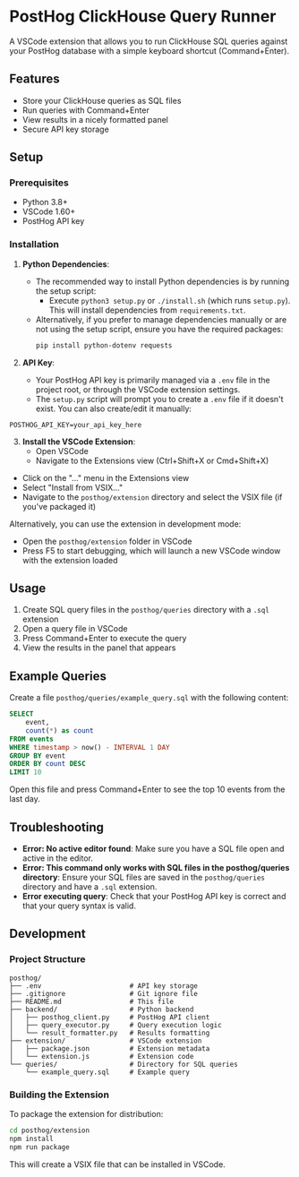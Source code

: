 # PostHog ClickHouse Query Runner

A VSCode extension that allows you to run ClickHouse SQL queries against your PostHog database with a simple keyboard shortcut (Command+Enter).

## Features

- Store your ClickHouse queries as SQL files
- Run queries with Command+Enter
- View results in a nicely formatted panel
- Secure API key storage

## Setup

### Prerequisites

- Python 3.8+
- VSCode 1.60+
- PostHog API key

### Installation

1.  **Python Dependencies**:

    - The recommended way to install Python dependencies is by running the setup script:
      - Execute `python3 setup.py` or `./install.sh` (which runs `setup.py`). This will install dependencies from `requirements.txt`.
    - Alternatively, if you prefer to manage dependencies manually or are not using the setup script, ensure you have the required packages:
      ```bash
      pip install python-dotenv requests
      ```

2.  **API Key**:
    - Your PostHog API key is primarily managed via a `.env` file in the project root, or through the VSCode extension settings.
    - The `setup.py` script will prompt you to create a `.env` file if it doesn't exist. You can also create/edit it manually:

```
POSTHOG_API_KEY=your_api_key_here
```

3.  **Install the VSCode Extension**:
    - Open VSCode
    - Navigate to the Extensions view (Ctrl+Shift+X or Cmd+Shift+X)

- Click on the "..." menu in the Extensions view
- Select "Install from VSIX..."
- Navigate to the `posthog/extension` directory and select the VSIX file (if you've packaged it)

Alternatively, you can use the extension in development mode:

- Open the `posthog/extension` folder in VSCode
- Press F5 to start debugging, which will launch a new VSCode window with the extension loaded

## Usage

1. Create SQL query files in the `posthog/queries` directory with a `.sql` extension
2. Open a query file in VSCode
3. Press Command+Enter to execute the query
4. View the results in the panel that appears

## Example Queries

Create a file `posthog/queries/example_query.sql` with the following content:

```sql
SELECT
    event,
    count(*) as count
FROM events
WHERE timestamp > now() - INTERVAL 1 DAY
GROUP BY event
ORDER BY count DESC
LIMIT 10
```

Open this file and press Command+Enter to see the top 10 events from the last day.

## Troubleshooting

- **Error: No active editor found**: Make sure you have a SQL file open and active in the editor.
- **Error: This command only works with SQL files in the posthog/queries directory**: Ensure your SQL files are saved in the `posthog/queries` directory and have a `.sql` extension.
- **Error executing query**: Check that your PostHog API key is correct and that your query syntax is valid.

## Development

### Project Structure

```
posthog/
├── .env                      # API key storage
├── .gitignore                # Git ignore file
├── README.md                 # This file
├── backend/                  # Python backend
│   ├── posthog_client.py     # PostHog API client
│   ├── query_executor.py     # Query execution logic
│   └── result_formatter.py   # Results formatting
├── extension/                # VSCode extension
│   ├── package.json          # Extension metadata
│   └── extension.js          # Extension code
└── queries/                  # Directory for SQL queries
    └── example_query.sql     # Example query
```

### Building the Extension

To package the extension for distribution:

```bash
cd posthog/extension
npm install
npm run package
```

This will create a VSIX file that can be installed in VSCode.
